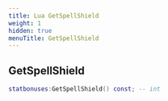 ```yaml
---
title: Lua GetSpellShield
weight: 1
hidden: true
menuTitle: GetSpellShield
---
```

## GetSpellShield
```lua
statbonuses:GetSpellShield() const; -- int
```
